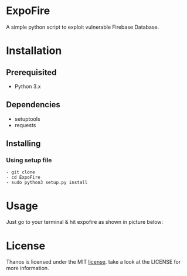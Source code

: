 # ExpoFire #
A simple python script to exploit vulnerable Firebase Database.

# Installation #
## Prerequisited ##
* Python 3.x

## Dependencies ##
* setuptools
* requests

## Installing ##
### Using setup file ###
```
- git clone
- cd ExpoFire
- sudo python3 setup.py install
```

# Usage #
Just go to your terminal & hit expofire as shown in picture below:

# License #
Thanos is licensed under the MIT [license](https://github.com/Nullrex/ExpoFire/blob/master/LICENSE). take a look at the LICENSE for more information.
